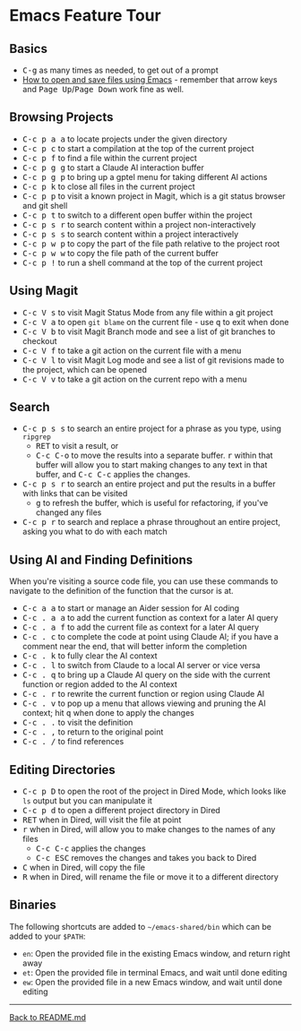 # Emacs Feature Tour

## Basics

* <kbd>C-g</kbd> as many times as needed, to get out of a prompt
* [How to open and save files using Emacs](http://mally.stanford.edu/~sr/computing/emacs.html) - remember that arrow keys and <kbd>Page Up</kbd>/<kbd>Page Down</kbd> work fine as well.

## Browsing Projects

* <kbd>C-c p a a</kbd> to locate projects under the given directory
* <kbd>C-c p c</kbd> to start a compilation at the top of the current project
* <kbd>C-c p f</kbd> to find a file within the current project
* <kbd>C-c p g g</kbd> to start a Claude AI interaction buffer
* <kbd>C-c p g p</kbd> to bring up a gptel menu for taking different AI actions
* <kbd>C-c p k</kbd> to close all files in the current project
* <kbd>C-c p p</kbd> to visit a known project in Magit, which is a git status browser and git shell
* <kbd>C-c p t</kbd> to switch to a different open buffer within the project
* <kbd>C-c p s r</kbd> to search content within a project non-interactively
* <kbd>C-c p s s</kbd> to search content within a project interactively
* <kbd>C-c p w p</kbd> to copy the part of the file path relative to the project root
* <kbd>C-c p w w</kbd> to copy the file path of the current buffer
* <kbd>C-c p !</kbd> to run a shell command at the top of the current project

## Using Magit

* <kbd>C-c V s</kbd> to visit Magit Status Mode from any file within a git project
* <kbd>C-c V a</kbd> to open `git blame` on the current file - use <kbd>q</kbd> to exit when done
* <kbd>C-c V b</kbd> to visit Magit Branch mode and see a list of git branches to checkout
* <kbd>C-c V f</kbd> to take a git action on the current file with a menu
* <kbd>C-c V l</kbd> to visit Magit Log mode and see a list of git revisions made to the project, which can be opened
* <kbd>C-c V v</kbd> to take a git action on the current repo with a menu

## Search

* <kbd>C-c p s s</kbd> to search an entire project for a phrase as you type, using `ripgrep`
  * <kbd>RET</kbd> to visit a result, or
  * <kbd>C-c C-o</kbd> to move the results into a separate buffer. <kbd>r</kbd> within that buffer will allow you to start making changes to any text in that buffer, and <kbd>C-c C-c</kbd> applies the changes.
* <kbd>C-c p s r</kbd> to search an entire project and put the results in a buffer with links that can be visited
  * <kbd>g</kbd> to refresh the buffer, which is useful for refactoring, if you've changed any files
* <kbd>C-c p r</kbd> to search and replace a phrase throughout an entire project, asking you what to do with each match

## Using AI and Finding Definitions

When you're visiting a source code file, you can use these commands to navigate to the definition of the function that
the cursor is at.

* <kbd>C-c a a</kbd> to start or manage an Aider session for AI coding
* <kbd>C-c . a a</kbd> to add the current function as context for a later AI query
* <kbd>C-c . a f</kbd> to add the current file as context for a later AI query
* <kbd>C-c . c</kbd> to complete the code at point using Claude AI; if you have a comment near the end, that will better inform the completion
* <kbd>C-c . k</kbd> to fully clear the AI context
* <kbd>C-c . l</kbd> to switch from Claude to a local AI server or vice versa
* <kbd>C-c . q</kbd> to bring up a Claude AI query on the side with the current function or region added to the AI context
* <kbd>C-c . r</kbd> to rewrite the current function or region using Claude AI
* <kbd>C-c . v</kbd> to pop up a menu that allows viewing and pruning the AI context; hit <kbd>q</kbd> when done to apply the changes
* <kbd>C-c . .</kbd> to visit the definition
* <kbd>C-c . ,</kbd> to return to the original point
* <kbd>C-c . /</kbd> to find references

## Editing Directories

* <kbd>C-c p D</kbd> to open the root of the project in Dired Mode, which looks like `ls` output but you can manipulate it
* <kbd>C-c p d</kbd> to open a different project directory in Dired
* <kbd>RET</kbd> when in Dired, will visit the file at point
* <kbd>r</kbd> when in Dired, will allow you to make changes to the names of any files
  * <kbd>C-c C-c</kbd> applies the changes
  * <kbd>C-c ESC</kbd> removes the changes and takes you back to Dired
* <kbd>C</kbd> when in Dired, will copy the file
* <kbd>R</kbd> when in Dired, will rename the file or move it to a different directory

## Binaries

The following shortcuts are added to `~/emacs-shared/bin` which can be added to your `$PATH`:

* `en`: Open the provided file in the existing Emacs window, and return right away
* `et`: Open the provided file in terminal Emacs, and wait until done editing
* `ew`: Open the provided file in a new Emacs window, and wait until done editing

---

[Back to README.md](../README.md#documentation)
